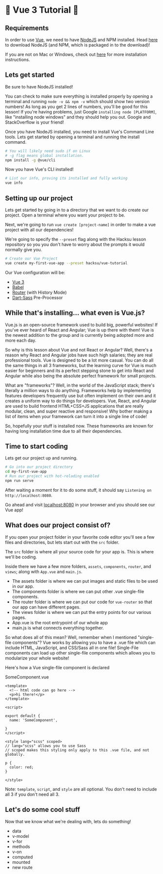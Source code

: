 # 🖖 Vue 3 Tutorial 🖖

## Requirements

In order to use [Vue](https://vuejs.org/), we need to have [NodeJS](https://nodejs.org/en/download/) and NPM installed. Head [here](https://nodejs.org/en/download/) to download NodeJS (and NPM, which is packaged in to the download)!

If you are not on Mac or Windows, check out [here](https://nodejs.org/en/download/package-manager/) for more installation instructions.

## Lets get started

Be sure to have NodeJS installed!

You can check to make sure everything is installed properly by opening a terminal and running `node -v && npm -v` which should show two version numbers! As long as you get 2 lines of numbers, you'll be good for this lesson! If you're having problems, just Google `installing node [PLATFORM]`, like "installing node windows" and they should help you out. Google and StackOverflow is your friend!

Once you have NodeJS installed, you need to install Vue's Command Line tools. Lets get started by opening a terminal and running the install command.

```bash
# You will likely need sudo if on Linux
# -g flag means global installation.
npm install -g @vue/cli
```

Now you have Vue's CLI installed!
```bash
# List our info, proving its installed and fully working
vue info
```

## Setting up our project

Lets get started by going in to a directory that we want to do create our project. Open a terminal where you want your project to be.

Next, we're going to run `vue create [project-name]` in order to make a vue project with all our dependencies!

We're going to specify the `--preset` flag along with the Hacksu lesson repository so you you don't have to worry about the prompts it would normally give you.

```bash
# Create our Vue Project
vue create my-first-vue-app --preset hacksu/vue-tutorial
```

Our Vue configuration will be:
- [Vue 3](https://v3.vuejs.org/guide/introduction.html)
- [Babel](https://babeljs.io/)
- [Router](https://router.vuejs.org/guide/#html) (with History Mode)
- [Dart-Sass](https://sass-lang.com/documentation) Pre-Processor

## While that's installing... what even is Vue.js?

Vue.js is an open-source framework used to build big, powerful websites! If you've ever heard of React and Angular; Vue is up there with them! Vue is the newest addition to the group and is currently being adopted more and more each day.

So why is this lesson about Vue and not React or Angular? Well, there's a reason why React and Angular jobs have such high salaries; they are real professional tools. Vue is designed to be a lot more casual. You can do all the same things in all 3 frameworks, but the learning curve for Vue is much easier for beginners and its a perfect stepping stone to get into React and Angular while also being the absolute perfect framework for small projects.

What are "frameworks"? Well, in the world of the JavaScript stack; there's literally a million ways to do anything. Frameworks help by implementing features developers frequently use but often implement on their own and it creates a uniform way to do things for developers. Vue, React, and Angular are used to build frontend HTML+CSS+JS applications that are really modular, clean, and super reactive and responsive! Why bother making a list of items when your framework can turn it into a single line of code!

So, hopefully your stuff is installed now. These frameworks are known for having long installation time due to all their dependencies.

## Time to start coding

Lets get our project up and running.

```bash
# Go into our project directory
cd my-first-vue-app
# Run our project with hot-relading enabled
npm run serve
```

After waiting a moment for it to do some stuff, it should say `Listening on http://localhost:8080`.

Go ahead and visit [localhost:8080](http://localhost:8080)</a> in your browser and you should see our Vue app!

## What does our project consist of?

If you open your project folder in your favorite code editor you'll see a few files and directories, but lets start out with the `src` folder.

The `src` folder is where all your source code for your app is. This is where we'll be coding.

Inside there we have a few more folders, `assets`, `components`, `router`, and `views`; along with `App.vue` and `main.js`.

- The assets folder is where we can put images and static files to be used in our app.
- The components folder is where we can put other .vue single-file components.
- The router folder is where we can put our code for `vue-router` so that our app can have different pages.
- The views folder is where we can put the entry points for our various pages.
- App.vue is the root entrypoint of our whole app
- main.js is what connects everything together.

So what does all of this mean? Well, remember when I mentioned "single-file components"? Vue works by allowing you to have a .vue file which can include HTML, JavaScript, and CSS/Sass all in one file! Single-File components can load up other single-file components which allows you to modularize your whole website!

Here's how a Vue single-file component is declared

SomeComponent.vue
```vue
<template>
  <!-- html code can go here -->
  <p>hi there!</p>
</template>

<script>

export default {
  name: 'SomeComponent',

}
</script>

<style lang="scss" scoped>
// lang="scss" allows you to use Sass
// scoped makes this styling only apply to this .vue file, and not globally.

p {
  color: red;
}

</style>
```

Note: `template`, `script`, and `style` are all optional. You don't need to include all 3 if you don't need all 3.

## Let's do some cool stuff

Now that we know what we're dealing with, lets do something!

- data
- v-model
- v-for
- methods
- v-on
- computed
- mounted
- new route
